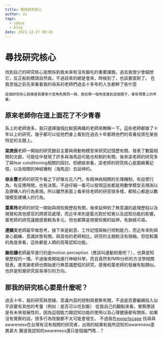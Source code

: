 ```yaml
---
title: 尋找研究核心
author: Ju
tags:
  - ideas 
  - blog
date: 2021-12-27 09:43
---
```


# 尋找研究核心

找到自己的研究核心是關係到我未來有沒有飯吃的重要課題。過去我很少會細想它，反正船到橋頭自然直。不過該來的總是會來，時候到了，也該要面對了。
在我苦惱之前先來看看我的母系的老師們過去十多年的人生都幹了些什麼

`這個研究核心就像是我要拿什麼角色開局一樣，我從哪一個角度進到這個圈子，會有現實上的考量。`

## 原來老師你在這上面花了不少青春

系上的老師很多，我只選擇幾個比較感興趣的老師來瞭解一下。這些老師都做了十年以上的研究，幾乎都可以從他們身上看到在過去十年都將他們的青春投資在某些特定的主題上。

**梁庚辰**老師一開始的研究題目主要與用動物模型來研究記憶歷有關，發表了數篇相關的文獻。可能從中發現了許多與海馬迴可能也和制約有關，後來梁老師的研究多了與fear conditioning相關的探討。但總結來看，梁老師的研究核心是圍繞著記憶，以及相關的神經機制（海馬迴）去延伸的。

**徐永豐**老師的研究乍看之下好像五花八門，有精神病相關的生理機制，有投票行為，有反應時間，也有決策。不過仔細一看可以發現這些都是用數學模型去預測以及建構人的行為表現。所以雖然表面上看來徐老師的研究很多樣，都核心都是以數理模型建構人的行為。

**葉素玲**老師的研究一開始與視知覺歷程有關，後來延伸到了無意識的處理歷程以及視覺和其他感官的跨感官處理，而近年來則是藍光對於知覺以及認知功能的影響。葉老師的研究議題感覺較為多元，但也都算是視覺知覺的延伸，有脈絡可尋。

**連韻文**老師最早做思考，接下來是創意、工作記憶與執行控制能力，而近年來則與身心鍛練、意識狀態有關。與其他的老師相比，研究的主題較沒有限縮。但從較廣的角度來看，這些都是人類的高等認知功能。

**謝伯讓**老師最早進行的是motion perception（應該叫運動知覺吧？），也算是知覺歷程的一環。不過後來開始進行神經科學，而且竟然有fMRI分析的方法學相關發表。進來謝老師也開始進行無意識歷程的研究，感覺和葉老師的發展有點類似。也許是知覺研究容易導引的方向。

## 那我的研究核心要是什麼呢？

過去十年，我的研究與思緒、意識內容的控制與覺察有關，不過是否要繼續投入似乎該要有其他的考量（例如：是否可以吃到飯）
從我自己的觀點來看，覺察應該是有未來發展性的，因為這個能力跟認知功能的使用以及心理健康都有關係，如果沒有覺察的話，很多行為改變都不太可能會發生。
不過我在[expertscape](https://expertscape.com/) 找尋與awareness在台灣有沒有相關的研究者，出現的結果和我所認知的awareness差異甚大
難道我認知的awareness還只是個偏門嗎…？


